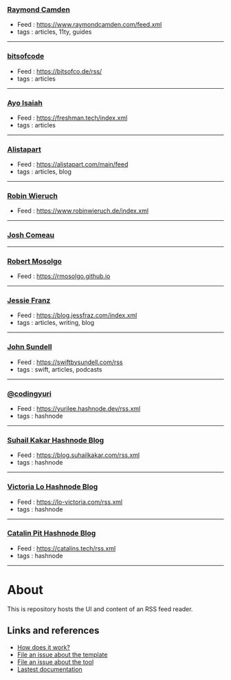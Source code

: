 ### [Raymond Camden](https://www.raymondcamden.com)  
- Feed :  https://www.raymondcamden.com/feed.xml   
- tags : articles, 11ty, guides
-----
### [bitsofcode](https://bitsofco.de)
- Feed : https://bitsofco.de/rss/
- tags : articles
-----
### [Ayo Isaiah](https://freshman.tech)
- Feed : https://freshman.tech/index.xml
- tags : articles
-----
### [Alistapart](https://alistapart.com)
- Feed : https://alistapart.com/main/feed
- tags : articles, blog
-----
### [Robin Wieruch](https://www.robinwieruch.de)
- Feed : https://www.robinwieruch.de/index.xml
-----
### [Josh Comeau](https://www.joshwcomeau.com)
-----
### [Robert Mosolgo](https://rmosolgo.github.io)
- Feed : https://rmosolgo.github.io
-----
### [Jessie Franz](https://blog.jessfraz.com)
- Feed : https://blog.jessfraz.com/index.xml
- tags : articles, writing, blog
-----
### [John Sundell](https://www.swiftbysundell.com)
- Feed : https://swiftbysundell.com/rss
- tags : swift, articles, podcasts
-----
### [@codingyuri](https://yurilee.hashnode.dev)
- Feed : https://yurilee.hashnode.dev/rss.xml
- tags : hashnode
-----
### [Suhail Kakar Hashnode Blog](https://blog.suhailkakar.com)
- Feed : https://blog.suhailkakar.com/rss.xml
- tags : hashnode
-----
### [Victoria Lo Hashnode Blog](https://lo-victoria.com)
- Feed : https://lo-victoria.com/rss.xml
- tags : hashnode
-----
### [Catalin Pit Hashnode Blog](https://catalins.tech)
- Feed : https://catalins.tech/rss.xml
- tags : hashnode
-----




# About

This is repository hosts the UI and content of an RSS feed reader.

## Links and references

- [How does it work?](https://github.com/osmoscraft/osmosfeed#osmosfeed)
- [File an issue about the template](https://github.com/osmoscraft/osmosfeed-template)
- [File an issue about the tool](https://github.com/osmoscraft/osmosfeed)
- [Lastest documentation](https://github.com/osmoscraft/osmosfeed)
